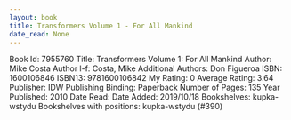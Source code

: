 ```yaml
---
layout: book
title: Transformers Volume 1 - For All Mankind
date_read: None
---
```


Book Id: 7955760
Title: Transformers Volume 1: For All Mankind
Author: Mike Costa
Author l-f: Costa, Mike
Additional Authors: Don Figueroa
ISBN: 1600106846
ISBN13: 9781600106842
My Rating: 0
Average Rating: 3.64
Publisher: IDW Publishing
Binding: Paperback
Number of Pages: 135
Year Published: 2010
Date Read: 
Date Added: 2019/10/18
Bookshelves: kupka-wstydu
Bookshelves with positions: kupka-wstydu (#390)

